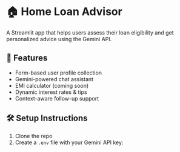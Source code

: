 # 🏠 Home Loan Advisor

A Streamlit app that helps users assess their loan eligibility and get personalized advice using the Gemini API.

## 🔧 Features
- Form-based user profile collection
- Gemini-powered chat assistant
- EMI calculator (coming soon)
- Dynamic interest rates & tips
- Context-aware follow-up support

## 🛠 Setup Instructions

1. Clone the repo
2. Create a `.env` file with your Gemini API key:

